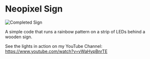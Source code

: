 # Neopixel Sign
![Completed Sign](https://www.vjs3d.cc/wp-content/uploads/2020/08/Screen-Shot-2020-08-21-at-22.18.30.png)

A simple code that runs a rainbow pattern on a strip of LEDs behind a wooden sign.

See the lights in action on my YouTube Channel: https://www.youtube.com/watch?v=vWaHypBnrTE
